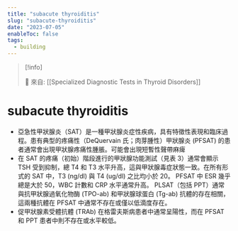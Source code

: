 ```yaml
---
title: "subacute thyroiditis"
slug: "subacute-thyroiditis"
date: "2023-07-05"
enableToc: false
tags:
  - building
---
```


> [!info]
>
> 🌱 來自: [[Specialized Diagnostic Tests in Thyroid Disorders]]

# subacute thyroiditis

- 亞急性甲狀腺炎（SAT）是一種甲狀腺炎症性疾病，具有特徵性表現和臨床過程。患有典型的疼痛性（DeQuervain 氏；肉芽腫性）甲狀腺炎 (PFSAT) 的患者通常會出現甲狀腺疼痛性腫脹。可能會出現短暫性聲帶麻痺
- 在 SAT 的疼痛（初始）階段進行的甲狀腺功能測試（見表 3）通常會顯示 TSH 受到抑制，總 T4 和 T3 水平升高，這與甲狀腺毒症狀態一致。在所有形式的 SAT 中，T3 (ng/dl) 與 T4 (ug/dl) 之比均小於 20。 PFSAT 中 ESR 幾乎總是大於 50，WBC 計數和 CRP 水平通常升高。 PLSAT（包括 PPT）通常與抗甲狀腺過氧化物酶 (TPO-ab) 和甲狀腺球蛋白 (Tg-ab) 抗體的存在相關，這兩種抗體在 PFSAT 中通常不存在或僅以低滴度存在。
- 促甲狀腺素受體抗體 (TRAb) 在格雷夫斯病患者中通常呈陽性，而在 PFSAT 和 PPT 患者中則不存在或水平較低。
